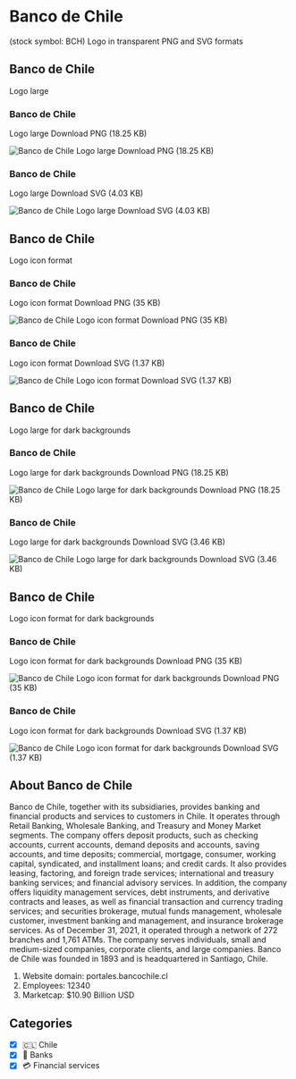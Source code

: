 # Banco de Chile
 (stock symbol: BCH) Logo in transparent PNG and SVG formats

## Banco de Chile
 Logo large

### Banco de Chile
 Logo large Download PNG (18.25 KB)

![Banco de Chile
 Logo large Download PNG (18.25 KB)](/img/orig/BCH_BIG-8d56b447.png)

### Banco de Chile
 Logo large Download SVG (4.03 KB)

![Banco de Chile
 Logo large Download SVG (4.03 KB)](/img/orig/BCH_BIG-4173318c.svg)

## Banco de Chile
 Logo icon format

### Banco de Chile
 Logo icon format Download PNG (35 KB)

![Banco de Chile
 Logo icon format Download PNG (35 KB)](/img/orig/BCH-1e8f26ec.png)

### Banco de Chile
 Logo icon format Download SVG (1.37 KB)

![Banco de Chile
 Logo icon format Download SVG (1.37 KB)](/img/orig/BCH-2b7fb502.svg)

## Banco de Chile
 Logo large for dark backgrounds

### Banco de Chile
 Logo large for dark backgrounds Download PNG (18.25 KB)

![Banco de Chile
 Logo large for dark backgrounds Download PNG (18.25 KB)](/img/orig/BCH_BIG.D-6918c9dc.png)

### Banco de Chile
 Logo large for dark backgrounds Download SVG (3.46 KB)

![Banco de Chile
 Logo large for dark backgrounds Download SVG (3.46 KB)](/img/orig/BCH_BIG.D-e1ea693f.svg)

## Banco de Chile
 Logo icon format for dark backgrounds

### Banco de Chile
 Logo icon format for dark backgrounds Download PNG (35 KB)

![Banco de Chile
 Logo icon format for dark backgrounds Download PNG (35 KB)](/img/orig/BCH.D-2aa30ff5.png)

### Banco de Chile
 Logo icon format for dark backgrounds Download SVG (1.37 KB)

![Banco de Chile
 Logo icon format for dark backgrounds Download SVG (1.37 KB)](/img/orig/BCH.D-f7518aa1.svg)

## About Banco de Chile


Banco de Chile, together with its subsidiaries, provides banking and financial products and services to customers in Chile. It operates through Retail Banking, Wholesale Banking, and Treasury and Money Market segments. The company offers deposit products, such as checking accounts, current accounts, demand deposits and accounts, saving accounts, and time deposits; commercial, mortgage, consumer, working capital, syndicated, and installment loans; and credit cards. It also provides leasing, factoring, and foreign trade services; international and treasury banking services; and financial advisory services. In addition, the company offers liquidity management services, debt instruments, and derivative contracts and leases, as well as financial transaction and currency trading services; and securities brokerage, mutual funds management, wholesale customer, investment banking and management, and insurance brokerage services. As of December 31, 2021, it operated through a network of 272 branches and 1,761 ATMs. The company serves individuals, small and medium-sized companies, corporate clients, and large companies. Banco de Chile was founded in 1893 and is headquartered in Santiago, Chile.

1. Website domain: portales.bancochile.cl
2. Employees: 12340
3. Marketcap: $10.90 Billion USD


## Categories
- [x] 🇨🇱 Chile
- [x] 🏦 Banks
- [x] 💳 Financial services
